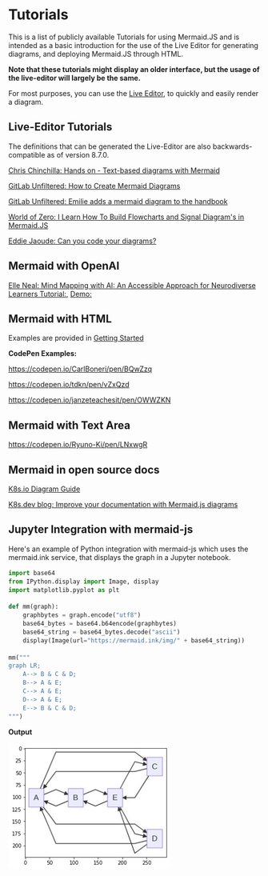 # Tutorials

This is a list of publicly available Tutorials for using Mermaid.JS and is intended as a basic introduction for the use of the Live Editor for generating diagrams, and deploying Mermaid.JS through HTML.

**Note that these tutorials might display an older interface, but the usage of the live-editor will largely be the same.**

For most purposes, you can use the [Live Editor](https://mermaid.live), to quickly and easily render a diagram.

## Live-Editor Tutorials

The definitions that can be generated the Live-Editor are also backwards-compatible as of version 8.7.0.

[Chris Chinchilla: Hands on - Text-based diagrams with Mermaid](https://www.youtube.com/watch?v=4_LdV1cs2sA)

[GitLab Unfiltered: How to Create Mermaid Diagrams](https://www.youtube.com/watch?v=SQ9QmuTHuSI&t=438s)

[GitLab Unfiltered: Emilie adds a mermaid diagram to the handbook](https://www.youtube.com/watch?v=5RQqht3NNSE)

[World of Zero: I Learn How To Build Flowcharts and Signal Diagram's in Mermaid.JS](https://www.youtube.com/watch?v=7_2IroEs6Is&t=207s)

[Eddie Jaoude: Can you code your diagrams?](https://www.youtube.com/watch?v=9HZzKkAqrX8)

## Mermaid with OpenAI

[Elle Neal: Mind Mapping with AI: An Accessible Approach for Neurodiverse Learners Tutorial:](https://medium.com/@elle.neal_71064/mind-mapping-with-ai-an-accessible-approach-for-neurodiverse-learners-1a74767359ff), [Demo:](https://databutton.com/v/jk9vrghc)

## Mermaid with HTML

Examples are provided in [Getting Started](../intro/getting-started.md)

**CodePen Examples:**

https://codepen.io/CarlBoneri/pen/BQwZzq

https://codepen.io/tdkn/pen/vZxQzd

https://codepen.io/janzeteachesit/pen/OWWZKN

## Mermaid with Text Area

https://codepen.io/Ryuno-Ki/pen/LNxwgR

## Mermaid in open source docs

[K8s.io Diagram Guide](https://kubernetes.io/docs/contribute/style/diagram-guide/)

[K8s.dev blog: Improve your documentation with Mermaid.js diagrams](https://www.kubernetes.dev/blog/2021/12/01/improve-your-documentation-with-mermaid.js-diagrams/)

## Jupyter Integration with mermaid-js

Here's an example of Python integration with mermaid-js which uses the mermaid.ink service, that displays the graph in a Jupyter notebook.

```python
import base64
from IPython.display import Image, display
import matplotlib.pyplot as plt

def mm(graph):
    graphbytes = graph.encode("utf8")
    base64_bytes = base64.b64encode(graphbytes)
    base64_string = base64_bytes.decode("ascii")
    display(Image(url="https://mermaid.ink/img/" + base64_string))

mm("""
graph LR;
    A--> B & C & D;
    B--> A & E;
    C--> A & E;
    D--> A & E;
    E--> B & C & D;
""")
```

**Output**

![Example graph of the Python integration](img/python-mermaid-integration.png)
